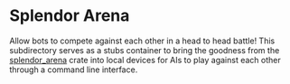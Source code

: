 # Splendor Arena
Allow bots to compete against each other in a head to head battle! This subdirectory serves as a stubs container to bring the goodness from the [splendor_arena](https://crates.io/crates/splendor_arena) crate into local devices for AIs to play against each other through a command line interface.
